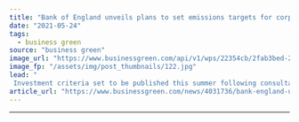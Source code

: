 ```yaml
---
title: "Bank of England unveils plans to set emissions targets for corporate bond holdings"
date: "2021-05-24"
tags: 
  - business green
source: "business green"
image_url: "https://www.businessgreen.com/api/v1/wps/22354cb/2fab3bed-2835-4f04-9aa4-8673d4748a65/7/iStock-170058385-185x114.jpg"
image_fp: "/assets/img/post_thumbnails/122.jpg"
lead: "
 Investment criteria set to be published this summer following consultation with industry, bank's executive director for markets confirms ..."
article_url: "https://www.businessgreen.com/news/4031736/bank-england-unveils-plans-set-emissions-targets-corporate-bond-holdings"
---
```


---
